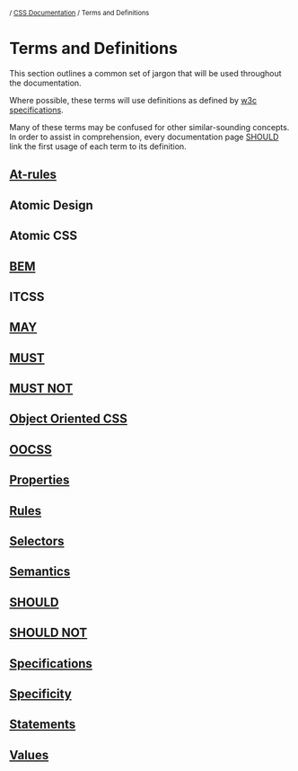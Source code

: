 <sub>/ [CSS Documentation](..) / Terms and Definitions</sub>

# Terms and Definitions

This section outlines a common set of jargon that will be used throughout the documentation.

Where possible, these terms will use definitions as defined by [w3c specifications][specifications].

Many of these terms may be confused for other similar-sounding concepts. In order to assist in comprehension, every documentation page [SHOULD][rfc2119] link the first usage of each term to its definition.

## [At-rules][at-rules]

## Atomic Design

## Atomic CSS

## [BEM][bem]

## ITCSS

## [MAY][rfc2119]

## [MUST][rfc2119]

## [MUST NOT][rfc2119]

## [Object Oriented CSS][object-oriented-css]

## [OOCSS][oocss]

## [Properties][properties]

## [Rules][rules]

## [Selectors][selectors]

## [Semantics][semantics]

## [SHOULD][rfc2119]

## [SHOULD NOT][rfc2119]

## [Specifications][specifications]

## [Specificity][specificity]

## [Statements][statements]

## [Values][values]

[at-rules]: at-rules
[bem]: bem
[object-oriented-css]: object-oriented-css
[oocss]: oocss
[properties]: properties
[rfc2119]: https://www.ietf.org/rfc/rfc2119.txt
[rules]: rules
[selectors]: selectors
[semantics]: semantics
[specifications]: specifications
[specificity]: specificity
[statements]: statements
[values]: values
